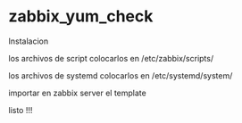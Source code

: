 # zabbix_yum_check

Instalacion

los archivos de script colocarlos en /etc/zabbix/scripts/

los archivos de systemd colocarlos en /etc/systemd/system/

importar en zabbix server el template

listo !!!
